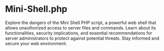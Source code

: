 # Mini-Shell.php
Explore the dangers of the Mini Shell PHP script, a powerful web shell that allows unauthorized access to server files and commands. Learn about its functionalities, security implications, and essential recommendations for server administrators to protect against potential threats. Stay informed and secure your web environment.
